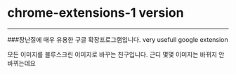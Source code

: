 # chrome-extensions-1 version
---
###장난질에 매우 유용한 구글 확장프로그램입니다.
very usefull google extension

모든 이미지를 블루스크린 이미지로 바꾸는 친구입니다.
근디 몇몇 이미지는 바뀌지 안바뀌는데요